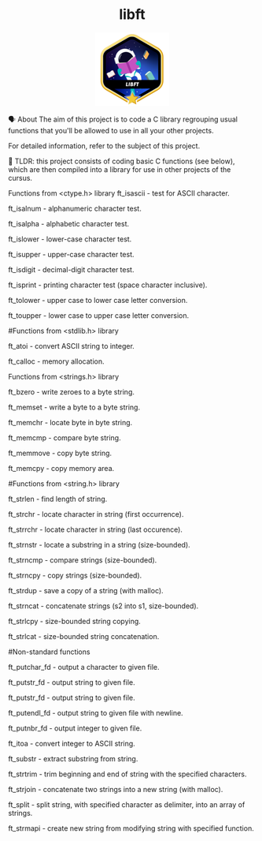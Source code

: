 <div align="center">

# libft


<a href="https://github.com/bnetal77a/libft" align="center">![42 Badge](https://github.com/mcombeau/mcombeau/blob/main/42_badges/libftm.png)</a>
<label>
</label>
 </div>
🗣️ About
The aim of this project is to code a C library regrouping usual functions that you'll be allowed to use in all your other projects.

For detailed information, refer to the subject of this project.
 
🚀 TLDR: this project consists of coding basic C functions (see below), which are then compiled
into a library for use in other projects of the cursus.

Functions from <ctype.h> library
ft_isascii - test for ASCII character.

ft_isalnum - alphanumeric character test.
 
ft_isalpha - alphabetic character test. 

ft_islower - lower-case character test.
 
ft_isupper - upper-case character test.  

ft_isdigit - decimal-digit character test. 


ft_isprint - printing character test (space character inclusive).

ft_tolower - upper case to lower case letter conversion.

ft_toupper - lower case to upper case letter conversion.

#Functions from <stdlib.h> library

ft_atoi - convert ASCII string to integer.

ft_calloc - memory allocation.

Functions from <strings.h> library

ft_bzero - write zeroes to a byte string.

ft_memset - write a byte to a byte string.

ft_memchr - locate byte in byte string.

ft_memcmp - compare byte string.

ft_memmove - copy byte string.

ft_memcpy - copy memory area.

#Functions from <string.h> library

ft_strlen - find length of string.

ft_strchr - locate character in string (first occurrence).

ft_strrchr - locate character in string (last occurence).

ft_strnstr - locate a substring in a string (size-bounded).

ft_strncmp - compare strings (size-bounded).

ft_strncpy - copy strings (size-bounded).

ft_strdup - save a copy of a string (with malloc).

ft_strncat - concatenate strings (s2 into s1, size-bounded).

ft_strlcpy - size-bounded string copying.

ft_strlcat - size-bounded string concatenation.

#Non-standard functions

ft_putchar_fd - output a character to given file.

ft_putstr_fd - output string to given file.

ft_putstr_fd - output string to given file.

ft_putendl_fd - output string to given file with newline.

ft_putnbr_fd - output integer to given file.

ft_itoa - convert integer to ASCII string.

ft_substr - extract substring from string.

ft_strtrim - trim beginning and end of string with the specified characters.

ft_strjoin - concatenate two strings into a new string (with malloc).

ft_split - split string, with specified character as delimiter, into an array of strings.

ft_strmapi - create new string from modifying string with specified function.






